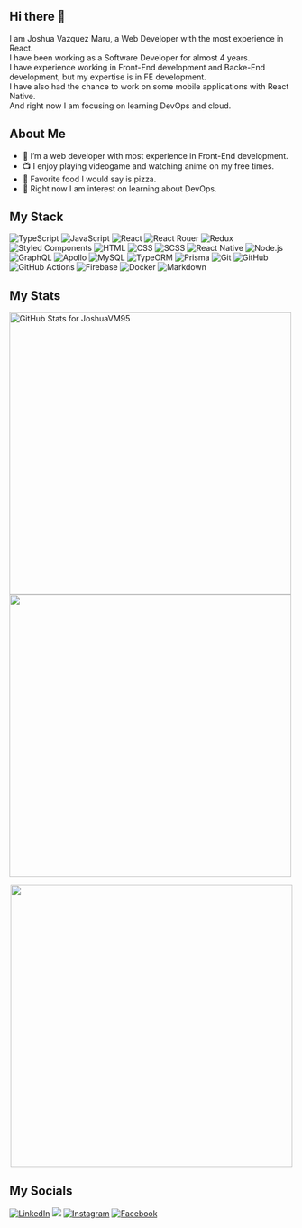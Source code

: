 ## Hi there 👋
I am Joshua Vazquez Maru, a Web Developer with the most experience in React. \
I have been working as a Software Developer for almost 4 years. \
I have experience working in Front-End development and Backe-End development, but my expertise is in FE development. \
I have also had the chance to work on some mobile applications with React Native. \
And right now I am focusing on learning DevOps and cloud.

## About Me

- 🔭 I’m a web developer with most experience in Front-End development.
- :tv: I enjoy playing videogame and watching anime on my free times.
- :pizza: Favorite food I would say is pizza.
- :wrench: Right now I am interest on learning about DevOps.


## My Stack

![TypeScript](https://img.shields.io/badge/-TypeScript-333?style=for-the-badge&logo=typescript)
![JavaScript](https://img.shields.io/badge/-JavaScript-333?style=for-the-badge&logo=javascript)
![React](https://img.shields.io/badge/-React-333?style=for-the-badge&logo=react)
![React Rouer](https://img.shields.io/badge/-React_Router-333?style=for-the-badge&logo=reactrouter)
![Redux](https://img.shields.io/badge/-Redux-333?style=for-the-badge&logo=redux)
![Styled Components](https://img.shields.io/badge/-Styled_Components-333?style=for-the-badge&logo=styledcomponents)
![HTML](https://img.shields.io/badge/-HTML-333?style=for-the-badge&logo=HTML5)
![CSS](https://img.shields.io/badge/-CSS-333?style=for-the-badge&logo=CSS3&logoColor=1572B6)
![SCSS](https://img.shields.io/badge/-SCSS-333?style=for-the-badge&logo=sass&logoColor=1572B6)
![React Native](https://img.shields.io/badge/-React_Native-333?style=for-the-badge&logo=react)
![Node.js](https://img.shields.io/badge/-Node.js-333?style=for-the-badge&logo=node.js)
![GraphQL](https://img.shields.io/badge/-GraphQL-333?style=for-the-badge&logo=graphql)
![Apollo](https://img.shields.io/badge/-Apollo-333?style=for-the-badge&logo=apollographql)
![MySQL](https://img.shields.io/badge/-MySQL-333?style=for-the-badge&logo=mysql)
![TypeORM](https://img.shields.io/badge/-TypeORM-333?style=for-the-badge&logo=typeorm)
![Prisma](https://img.shields.io/badge/-Prisma-333?style=for-the-badge&logo=prisma)
![Git](https://img.shields.io/badge/-Git-333?style=for-the-badge&logo=git)
![GitHub](https://img.shields.io/badge/-GitHub-333?style=for-the-badge&logo=github)
![GitHub Actions](https://img.shields.io/badge/-GitHub_Actions-333?style=for-the-badge&logo=githubactions)
![Firebase](https://img.shields.io/badge/-Firebase-333?style=for-the-badge&logo=firebase)
![Docker](https://img.shields.io/badge/-Docker-333?style=for-the-badge&logo=docker)
![Markdown](https://img.shields.io/badge/-Markdown-333?style=for-the-badge&logo=markdown)

## My Stats

<img src="https://github-readme-stats.vercel.app/api?username=JoshuaVM95&show_icons=true&include_all_commits=true&count_private=true&theme=darcula&layout=compact" alt="GitHub Stats for JoshuaVM95" width="500"> <img src="https://github-readme-streak-stats.herokuapp.com/?user=JoshuaVM95&theme=darcula" width="500">

<p align="center">
  <img src="https://github-readme-stats.vercel.app/api/top-langs?username=JoshuaVM95&langs_count=10&show_icons=true&locale=en&layout=compact&theme=darcula" width="500">
</p>

## My Socials

<a href="https://www.linkedin.com/in/joshuavm95/" target="_blank"><img src="https://img.shields.io/badge/LinkedIn-%230077B5.svg?&style=flat-square&logo=linkedin&logoColor=white" alt="LinkedIn"></a>
<a href="mailto:joshuavm95@gmail.com"><img src="https://img.shields.io/badge/-joshuavm95@gmail.com-D14836?style=flat-square&logo=Gmail&logoColor=white"/></a>
<a href="https://www.instagram.com/joshua_bubu95/" target="_blank"><img src="https://img.shields.io/badge/Instagram-%23E4405F.svg?&style=flat-square&logo=instagram&logoColor=white" alt="Instagram"></a>
<a href="https://www.facebook.com/joshuavm95" target="_blank"><img src="https://img.shields.io/badge/Facebook-%231877F2.svg?&style=flat-square&logo=facebook&logoColor=white" alt="Facebook"></a>
